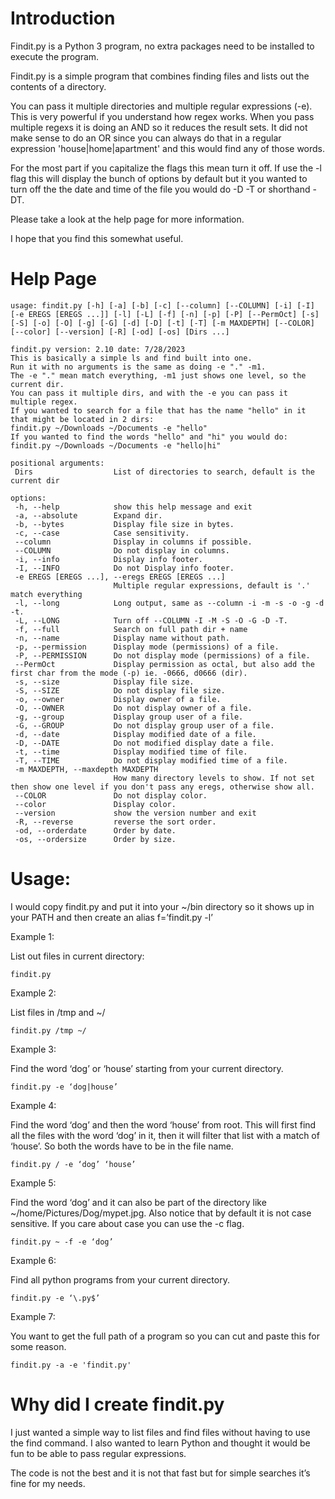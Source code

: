 # Introduction  
Findit.py is a Python 3 program, no extra packages need to be installed to execute the program.

Findit.py is a simple program that combines finding files and lists out the contents of a directory.

You can pass it multiple directories and multiple regular expressions (-e).  This is very powerful if you understand how regex works.  When you pass multiple regexs it is doing an AND so it reduces the result sets. It did not make sense to do an OR since you can always do that in a regular expression 'house|home|apartment' and this would find any of those words.

For the most part if you capitalize the flags this mean turn it off.  If use the -l flag this will display the bunch of options by default but it you wanted to turn off the the date and time of the file you would do -D -T or shorthand -DT.

Please take a look at the help page for more information.

I hope that you find this somewhat useful.

# Help Page
```
usage: findit.py [-h] [-a] [-b] [-c] [--column] [--COLUMN] [-i] [-I] [-e EREGS [EREGS ...]] [-l] [-L] [-f] [-n] [-p] [-P] [--PermOct] [-s] [-S] [-o] [-O] [-g] [-G] [-d] [-D] [-t] [-T] [-m MAXDEPTH] [--COLOR] [--color] [--version] [-R] [-od] [-os] [Dirs ...]

findit.py version: 2.10 date: 7/28/2023
This is basically a simple ls and find built into one.
Run it with no arguments is the same as doing -e "." -m1.
The -e "." mean match everything, -m1 just shows one level, so the current dir.
You can pass it multiple dirs, and with the -e you can pass it multiple regex.
If you wanted to search for a file that has the name "hello" in it that might be located in 2 dirs:
findit.py ~/Downloads ~/Documents -e "hello"
If you wanted to find the words "hello" and "hi" you would do:
findit.py ~/Downloads ~/Documents -e "hello|hi"

positional arguments:
 Dirs                  List of directories to search, default is the current dir

options:
 -h, --help            show this help message and exit
 -a, --absolute        Expand dir.
 -b, --bytes           Display file size in bytes.
 -c, --case            Case sensitivity.
 --column              Display in columns if possible.
 --COLUMN              Do not display in columns.
 -i, --info            Display info footer.
 -I, --INFO            Do not Display info footer.
 -e EREGS [EREGS ...], --eregs EREGS [EREGS ...]
                       Multiple regular expressions, default is '.' match everything
 -l, --long            Long output, same as --column -i -m -s -o -g -d -t.
 -L, --LONG            Turn off --COLUMN -I -M -S -O -G -D -T.
 -f, --full            Search on full path dir + name
 -n, --name            Display name without path.
 -p, --permission      Display mode (permissions) of a file.
 -P, --PERMISSION      Do not display mode (permissions) of a file.
 --PermOct             Display permission as octal, but also add the first char from the mode (-p) ie. -0666, d0666 (dir).
 -s, --size            Display file size.
 -S, --SIZE            Do not display file size.
 -o, --owner           Display owner of a file.
 -O, --OWNER           Do not display owner of a file.
 -g, --group           Display group user of a file.
 -G, --GROUP           Do not display group user of a file.
 -d, --date            Display modified date of a file.
 -D, --DATE            Do not modified display date a file.
 -t, --time            Display modified time of file.
 -T, --TIME            Do not display modified time of a file.
 -m MAXDEPTH, --maxdepth MAXDEPTH
                       How many directory levels to show. If not set then show one level if you don't pass any eregs, otherwise show all.
 --COLOR               Do not display color.
 --color               Display color.
 --version             show the version number and exit
 -R, --reverse         reverse the sort order.
 -od, --orderdate      Order by date.
 -os, --ordersize      Order by size.
```



# Usage:

I would copy findit.py and put it into your ~/bin directory so it shows up in your PATH and then create an alias f=’findit.py -l’

Example 1:

List out files in current directory:
```
findit.py
```

Example 2: 

List files in /tmp and ~/
```
findit.py /tmp ~/
```

Example 3:

Find the word ‘dog’ or ‘house’ starting from your current directory.
```
findit.py -e ‘dog|house’
```

Example 4:

Find the word ‘dog’ and then the word ‘house’ from root.  This will first find all the files with the word ‘dog’ in it, then it will filter that list with a match of ‘house’.  So both the words have to be in the file name.
```
findit.py / -e ‘dog’ ‘house’
```

Example 5:

Find the word ‘dog’ and it can also be part of the directory like ~/home/Pictures/Dog/mypet.jpg.  Also notice that by default it is not case sensitive.  If you care about case you can use the -c flag.
```
findit.py ~ -f -e ‘dog’
```

Example 6:

Find all python programs from your current directory.
```
findit.py -e ‘\.py$’
```

Example 7:

You want to get the full path of a program so you can cut and paste this for some reason.
```
findit.py -a -e 'findit.py'
```

# Why did I create findit.py
I just wanted a simple way to list files and find files without having to use the find command.  I also wanted to learn Python and thought it would be fun to be able to pass regular expressions.

The code is not the best and it is not that fast but for simple searches it’s fine for my needs.

